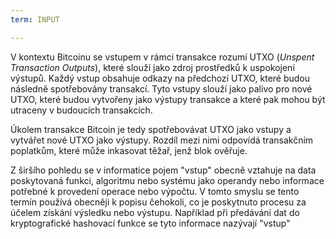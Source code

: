 ```yaml
---
term: INPUT

---
```

V kontextu Bitcoinu se vstupem v rámci transakce rozumí UTXO (*Unspent Transaction Outputs*), které slouží jako zdroj prostředků k uspokojení výstupů. Každý vstup obsahuje odkazy na předchozí UTXO, které budou následně spotřebovány transakcí. Tyto vstupy slouží jako palivo pro nové UTXO, které budou vytvořeny jako výstupy transakce a které pak mohou být utraceny v budoucích transakcích.

Úkolem transakce Bitcoin je tedy spotřebovávat UTXO jako vstupy a vytvářet nové UTXO jako výstupy. Rozdíl mezi nimi odpovídá transakčním poplatkům, které může inkasovat těžař, jenž blok ověřuje.

Z širšího pohledu se v informatice pojem "vstup" obecně vztahuje na data poskytovaná funkci, algoritmu nebo systému jako operandy nebo informace potřebné k provedení operace nebo výpočtu. V tomto smyslu se tento termín používá obecněji k popisu čehokoli, co je poskytnuto procesu za účelem získání výsledku nebo výstupu. Například při předávání dat do kryptografické hashovací funkce se tyto informace nazývají "vstup"